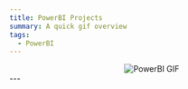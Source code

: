 ```yaml
---
title: PowerBI Projects
summary: A quick gif overview
tags:
  - PowerBI
---
```

<div style="text-align: center;">
  <img src="/files/powerbi.gif" alt="PowerBI GIF" style="max-width: 100%; height: auto;">
</div>
---
